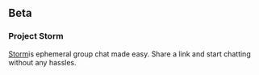 ## Beta

### Project Storm

[Storm](https://storm.dashkite.com/)is ephemeral group chat made easy. Share a link and start chatting without any hassles.
